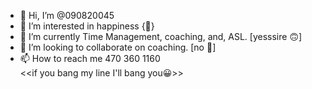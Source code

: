 - 👋 Hi, I’m @090820045
- 👀 I’m interested in happiness {🙂}
- 🌱 I’m currently Time Management, coaching, and, ASL. [yesssire 🙃]
- 💞️ I’m looking to collaborate on coaching. [no 🧢]
- 📫 How to reach me 470 360 1160    
<<if you bang my line I'll bang you😀>>
<!---
090820045/090820045 is a ✨ special ✨ repository because its `README.md` (this file) appears on your GitHub profile.
You can click the Preview link to take a look at your changes.
--->
